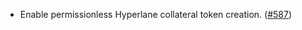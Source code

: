 - Enable permissionless Hyperlane collateral token creation. ([#587](https://github.com/noble-assets/noble/pull/587))
